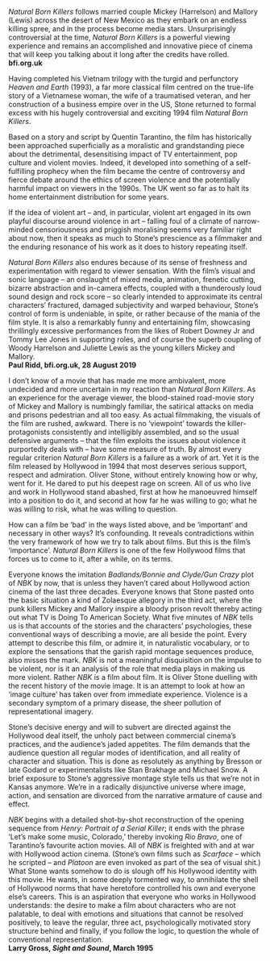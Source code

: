 
_Natural Born Killers_ follows married couple Mickey (Harrelson) and Mallory (Lewis) across the desert of New Mexico as they embark on an endless killing spree, and in the process become media stars. Unsurprisingly controversial at the time, _Natural Born Killers_ is a powerful viewing experience and remains an accomplished and innovative piece of cinema that will keep you talking about it long after the credits have rolled.<br>
**bfi.org.uk**

Having completed his Vietnam trilogy with the turgid and perfunctory _Heaven and Earth_ (1993), a far more classical film centred on the true-life story of a Vietnamese woman, the wife of a traumatised veteran, and her construction of a business empire over in the US, Stone returned to formal excess with his hugely controversial and exciting 1994 film _Natural Born Killers_.

Based on a story and script by Quentin Tarantino, the film has historically been approached superficially as a moralistic and grandstanding piece about the detrimental, desensitising impact of TV entertainment, pop culture and violent movies. Indeed, it developed into something of a self-fulfilling prophecy when the film became the centre of controversy and fierce debate around the ethics of screen violence and the potentially harmful impact on viewers in the 1990s. The UK went so far as to halt its home entertainment distribution for some years.

If the idea of violent art – and, in particular, violent art engaged in its own playful discourse around violence in art – falling foul of a climate of narrow-minded censoriousness and priggish moralising seems very familiar right about now, then it speaks as much to Stone’s prescience as a filmmaker and the enduring resonance of his work as it does to history repeating itself.

_Natural Born Killers_ also endures because of its sense of freshness and experimentation with regard to viewer sensation. With the film’s visual and sonic language – an onslaught of mixed media, animation, frenetic cutting, bizarre abstraction and in-camera effects, coupled with a thunderously loud sound design and rock score – so clearly intended to approximate its central characters’ fractured, damaged subjectivity and warped behaviour, Stone’s control of form is undeniable, in spite, or rather because of the mania of the film style. It is also a remarkably funny and entertaining film, showcasing thrillingly excessive performances from the likes of Robert Downey Jr and Tommy Lee Jones in supporting roles, and of course the superb coupling of Woody Harrelson and Juliette Lewis as the young killers Mickey and Mallory.<br>
**Paul Ridd, bfi.org.uk, 28 August 2019**

I don’t know of a movie that has made me more ambivalent, more undecided and more uncertain in my reaction than _Natural Born Killers_. As an experience for the average viewer, the blood-stained road-movie story of Mickey and Mallory is numbingly familiar, the satirical attacks on media and prisons pedestrian and all too easy. As actual filmmaking, the visuals of the film are rushed, awkward. There is no ‘viewpoint’ towards the killer-protagonists consistently and intelligibly assembled, and so the usual defensive arguments – that the film exploits the issues about violence it purportedly deals with – have some measure of truth. By almost every regular criterion _Natural Born Killers_ is a failure as a work of art. Yet it is the film released by Hollywood in 1994 that most deserves serious support, respect and admiration. Oliver Stone, without entirely knowing how or why, went for it. He dared to put his deepest rage on screen. All of us who live and work in Hollywood stand abashed, first at how he manoeuvred himself into a position to do it, and second at how far he was willing to go; what he was willing to risk, what he was willing to question.

How can a film be ‘bad’ in the ways listed above, and be ‘important’ and necessary in other ways? It’s confounding. It reveals contradictions within the very framework of how we try to talk about films. But this is the film’s ‘importance’. _Natural Born Killers_ is one of the few Hollywood films that forces us to come to it, after a while, on its terms.

Everyone knows the imitation _Badlands/Bonnie and Clyde/Gun Crazy_ plot of _NBK_ by now, that is unless they haven’t cared about Hollywood action cinema of the last three decades. Everyone knows that Stone pasted onto the basic situation a kind of Zolaesque allegory in the third act, where the punk killers Mickey and Mallory inspire a bloody prison revolt thereby acting out what TV is Doing To American Society. What five minutes of _NBK_ tells us is that accounts of the stories and the characters’ psychologies, these conventional ways of describing a movie, are all beside the point. Every attempt to describe this film, or admire it, in naturalistic vocabulary, or to explore the sensations that the garish rapid montage sequences produce, also misses the mark. _NBK_ is not a meaningful disquisition on the impulse to be violent, nor is it an analysis of the role that media plays in making us more violent. Rather _NBK_ is a film about film. It is Oliver Stone duelling with the recent history of the movie image. It is an attempt to look at how an ‘image culture’ has taken over from immediate experience. Violence is a secondary symptom of a primary disease, the sheer pollution of representational imagery.

Stone’s decisive energy and will to subvert are directed against the Hollywood deal itself, the unholy pact between commercial cinema’s practices, and the audience’s jaded appetites. The film demands that the audience question all regular modes of identification, and all reality of character and situation. This is done as resolutely as anything by Bresson or late Godard or experimentalists like Stan Brakhage and Michael Snow. A brief exposure to Stone’s aggressive montage style tells us that we’re not in Kansas anymore. We’re in a radically disjunctive universe where image, action, and sensation are divorced from the narrative armature of cause and effect.

_NBK_ begins with a detailed shot-by-shot reconstruction of the opening sequence from _Henry: Portrait of a Serial Killer_; it ends with the phrase ‘Let’s make some music, Colorado,’ thereby invoking _Rio Bravo_, one of Tarantino’s favourite action movies. All of _NBK_ is freighted with and at war with Hollywood action cinema. (Stone’s own films such as _Scarface_ – which he scripted – and _Platoon_ are even invoked as part of the sea of visual shit.) What Stone wants somehow to do is slough off his Hollywood identity with this movie. He wants, in some deeply tormented way, to annihilate the shell of Hollywood norms that have heretofore controlled his own and everyone else’s careers. This is an aspiration that everyone who works in Hollywood understands: the desire to make a film about characters who are not palatable, to deal with emotions and situations that cannot be resolved positively, to leave the regular, three act, psychologically motivated story structure behind and finally, if you follow the logic, to question the whole of conventional representation.<br>
**Larry Gross, _Sight and Sound_, March 1995**
<!--stackedit_data:
eyJoaXN0b3J5IjpbMTI0NjQwNTU0N119
-->